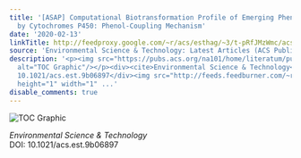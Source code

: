 ```yaml
---
title: '[ASAP] Computational Biotransformation Profile of Emerging Phenolic Pollutants
  by Cytochromes P450: Phenol-Coupling Mechanism'
date: '2020-02-13'
linkTitle: http://feedproxy.google.com/~r/acs/esthag/~3/t-pRfJMzWmc/acs.est.9b06897
source: 'Environmental Science & Technology: Latest Articles (ACS Publications)'
description: '<p><img src="https://pubs.acs.org/na101/home/literatum/publisher/achs/journals/content/esthag/0/esthag.ahead-of-print/acs.est.9b06897/20200213/images/medium/es9b06897_0008.gif"
  alt="TOC Graphic"/></p><div><cite>Environmental Science & Technology</cite></div><div>DOI:
  10.1021/acs.est.9b06897</div><img src="http://feeds.feedburner.com/~r/acs/esthag/~4/t-pRfJMzWmc"
  height="1" width="1" ...'
disable_comments: true
---
```

<p><img src="https://pubs.acs.org/na101/home/literatum/publisher/achs/journals/content/esthag/0/esthag.ahead-of-print/acs.est.9b06897/20200213/images/medium/es9b06897_0008.gif" alt="TOC Graphic"/></p><div><cite>Environmental Science & Technology</cite></div><div>DOI: 10.1021/acs.est.9b06897</div><img src="http://feeds.feedburner.com/~r/acs/esthag/~4/t-pRfJMzWmc" height="1" width="1" ...